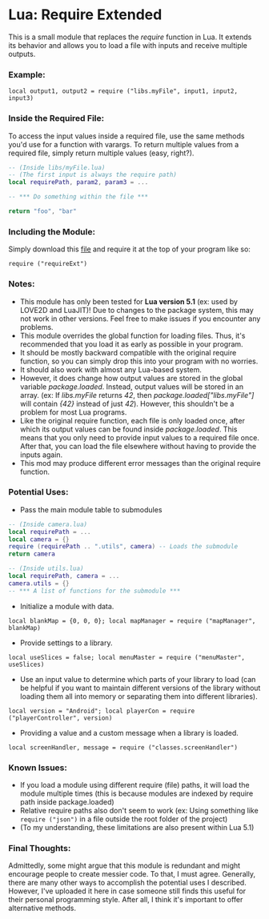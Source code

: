 # Lua: Require Extended

This is a small module that replaces the *require* function in Lua. It extends its behavior and allows you to load a file with inputs and receive multiple outputs.

### Example:
`local output1, output2 = require ("libs.myFile", input1, input2, input3)`

### Inside the Required File:
To access the input values inside a required file, use the same methods you'd use for a function with varargs. To return multiple values from a required file, simply return multiple values (easy, right?).
```lua
-- (Inside libs/myFile.lua)
-- (The first input is always the require path)
local requirePath, param2, param3 = ...

-- *** Do something within the file ***

return "foo", "bar"
```

### Including the Module:
Simply download this [file](https://github.com/KINGTUT10101/LuaRequireExtended/blob/main/requireExt.lua "file") and require it at the top of your program like so:

`require ("requireExt")`

### Notes:
- This module has only been tested for **Lua version 5.1** (ex: used by LOVE2D and LuaJIT)! Due to changes to the package system, this may not work in other versions. Feel free to make issues if you encounter any problems.
- This module overrides the global function for loading files. Thus, it's recommended that you load it as early as possible in your program.
- It should be mostly backward compatible with the original require function, so you can simply drop this into your program with no worries.
- It should also work with almost any Lua-based system.
- However, it does change how output values are stored in the global variable *package.loaded*. Instead, output values will be stored in an array. (ex: If *libs.myFile* returns *42*, then *package.loaded["libs.myFile"]* will contain *{42}* instead of just *42*). However, this shouldn't be a problem for most Lua programs.
- Like the original require function, each file is only loaded once, after which its output values can be found inside *package.loaded*. This means that you only need to provide input values to a required file once. After that, you can load the file elsewhere without having to provide the inputs again.
- This mod may produce different error messages than the original require function.

### Potential Uses:
- Pass the main module table to submodules
```lua
-- (Inside camera.lua)
local requirePath = ...
local camera = {}
require (requirePath .. ".utils", camera) -- Loads the submodule
return camera
```
```lua
-- (Inside utils.lua)
local requirePath, camera = ...
camera.utils = {}
-- *** A list of functions for the submodule ***
```

- Initialize a module with data.

`local blankMap = {0, 0, 0}; local mapManager = require ("mapManager", blankMap)`
- Provide settings to a library.

`local useSlices = false; local menuMaster = require ("menuMaster", useSlices)`
- Use an input value to determine which parts of your library to load (can be helpful if you want to maintain different versions of the library without loading them all into memory or separating them into different libraries).

`local version = "Android"; local playerCon = require ("playerController", version)`
- Providing a value and a custom message when a library is loaded.

`local screenHandler, message = require ("classes.screenHandler")`

### Known Issues:
- If you load a module using different require (file) paths, it will load the module multiple times (this is because modules are indexed by require path inside package.loaded)
- Relative require paths also don't seem to work (ex: Using something like `require ("json")` in a file outside the root folder of the project)
- (To my understanding, these limitations are also present within Lua 5.1)

### Final Thoughts:
Admittedly, some might argue that this module is redundant and might encourage people to create messier code. To that, I must agree. Generally, there are many other ways to accomplish the potential uses I described. However, I've uploaded it here in case someone still finds this useful for their personal programming style. After all, I think it's important to offer alternative methods.
